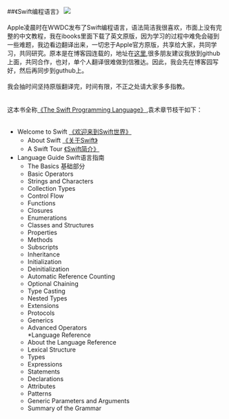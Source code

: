 ##《Swift编程语言》
![](http://images.apple.com/osx/preview/developer/images/developer_tools_swift_2x.png)<br>
<br>
Apple凌晨时在WWDC发布了Swift编程语言，语法简洁我很喜欢，市面上没有完整的中文教程，我在ibooks里面下载了英文原版，因为学习的过程中难免会碰到一些难题，我边看边翻译出来，一切忠于Apple官方原版，共享给大家，共同学习，共同研究。原本是在博客园连载的，地址在[这里](http://www.cnblogs.com/joejs/),很多朋友建议我放到github上面，共同合作，也对，单个人翻译很难做到信雅达。因此，我会先在博客园写好，然后再同步到guthub上。<br>
<br>
我会抽时间坚持原版翻译完，时间有限，不正之处请大家多多指教。<br>
<br>
<br>
这本书全称[《The Swift Programming Language》](https://developer.apple.com/library/prerelease/ios/documentation/Swift/Conceptual/Swift_Programming_Language/),袁术章节枝干如下：<br>
<br>
* Welcome to Swift [《欢迎来到Swift世界》]()<br>
  * About Swift [《关于Swift》]()<br>
  * A Swift Tour [《Swift简介》]()<br>
* Language Guide Swift语言指南<br>
  * The Basics 基础部分<br>
  * Basic Operators<br>
  * Strings and Characters<br>
  * Collection Types<br>
  * Control Flow<br>
  * Functions<br>
  * Closures<br>
  * Enumerations<br>
  * Classes and Structures<br>
  * Properties<br>
  * Methods<br>
  * Subscripts<br>
  * Inheritance<br>
  * Initialization<br>
  * Deinitialization<br>
  * Automatic Reference Counting<br>
  * Optional Chaining<br>
  * Type Casting<br>
  * Nested Types<br>
  * Extensions<br>
  * Protocols<br>
  * Generics<br>
  * Advanced Operators<br>
*Language Reference<br>
  * About the Language Reference<br>
  * Lexical Structure<br>
  * Types<br>
  * Expressions<br>
  * Statements<br>
  * Declarations<br>
  * Attributes<br>
  * Patterns<br>
  * Generic Parameters and Arguments<br>
  * Summary of the Grammar<br>





